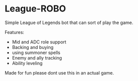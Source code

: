 # League-ROBO

Simple League of Legends bot that can sort of play the game.

Features:
- Mid and ADC role support
- Backing and buying
- using summoner spells
- Enemy and ally tracking
- Ability leveling

Made for fun please dont use this in an actual game.
